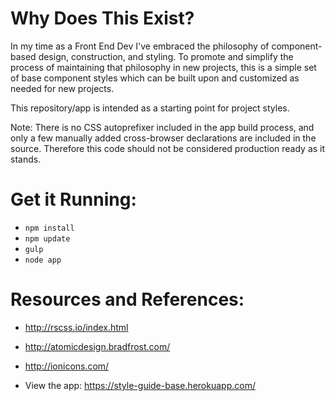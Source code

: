 # Why Does This Exist?
In my time as a Front End Dev I've embraced the philosophy of component-based design, construction, and styling. To promote and simplify the process of maintaining that philosophy in new projects, this is a simple set of base component styles which can be built upon and customized as needed for new projects. 

This repository/app is intended as a starting point for project styles.

Note: There is no CSS autoprefixer included in the app build process, and only a few manually added cross-browser declarations are included in the source. Therefore this code should not be considered production ready as it stands.

# Get it Running:
- `npm install`
- `npm update`
- `gulp`
- `node app`

# Resources and References:
- http://rscss.io/index.html
- http://atomicdesign.bradfrost.com/
- http://ionicons.com/

- View the app: https://style-guide-base.herokuapp.com/
